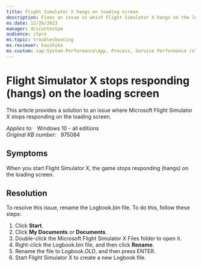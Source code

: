 ```yaml
---
title: Flight Simulator X hangs on loading screen
description: Fixes an issue in which Flight Simulator X hangs on the loading screen.
ms.date: 12/26/2023
manager: dcscontentpm
audience: itpro
ms.topic: troubleshooting
ms.reviewer: kaushika
ms.custom: sap:System Performance\App, Process, Service Performance (slow, unresponsive), csstroubleshoot
---
```

# Flight Simulator X stops responding (hangs) on the loading screen

This article provides a solution to an issue where Microsoft Flight Simulator X stops responding on the loading screen.

_Applies to:_ &nbsp; Windows 10 - all editions  
_Original KB number:_ &nbsp; 975084

## Symptoms

When you start Flight Simulator X, the game stops responding (hangs) on the loading screen.

## Resolution

To resolve this issue, rename the Logbook.bin file. To do this, follow these steps:

1. Click **Start**.
2. Click **My Documents** or **Documents**.
3. Double-click the Microsoft Flight Simulator X Files folder to open it.
4. Right-click the Logbook.bin file, and then click **Rename**.
5. Rename the file to *Logbook.OLD*, and then press ENTER.
6. Start Flight Simulator X to create a new Logbook file.
